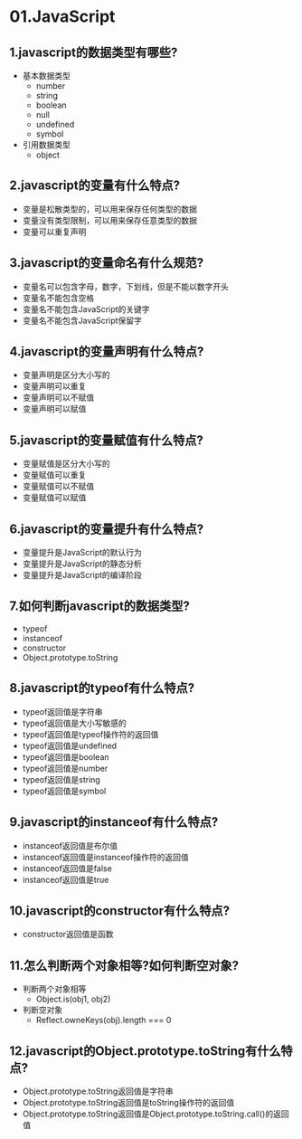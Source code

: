 # 01.JavaScript

## 1.javascript的数据类型有哪些?
- 基本数据类型
  - number
  - string
  - boolean
  - null
  - undefined
  - symbol
- 引用数据类型
  - object  
## 2.javascript的变量有什么特点?
- 变量是松散类型的，可以用来保存任何类型的数据
- 变量没有类型限制，可以用来保存任意类型的数据
- 变量可以重复声明
## 3.javascript的变量命名有什么规范?
- 变量名可以包含字母，数字，下划线，但是不能以数字开头  
- 变量名不能包含空格
- 变量名不能包含JavaScript的关键字
- 变量名不能包含JavaScript保留字
## 4.javascript的变量声明有什么特点?
- 变量声明是区分大小写的
- 变量声明可以重复
- 变量声明可以不赋值
- 变量声明可以赋值
## 5.javascript的变量赋值有什么特点?
- 变量赋值是区分大小写的
- 变量赋值可以重复
- 变量赋值可以不赋值
- 变量赋值可以赋值
## 6.javascript的变量提升有什么特点?
- 变量提升是JavaScript的默认行为
- 变量提升是JavaScript的静态分析
- 变量提升是JavaScript的编译阶段

## 7.如何判断javascript的数据类型?
- typeof
- instanceof
- constructor
- Object.prototype.toString
## 8.javascript的typeof有什么特点?
- typeof返回值是字符串
- typeof返回值是大小写敏感的
- typeof返回值是typeof操作符的返回值
- typeof返回值是undefined
- typeof返回值是boolean
- typeof返回值是number
- typeof返回值是string
- typeof返回值是symbol
## 9.javascript的instanceof有什么特点?
- instanceof返回值是布尔值
- instanceof返回值是instanceof操作符的返回值
- instanceof返回值是false
- instanceof返回值是true
## 10.javascript的constructor有什么特点?
- constructor返回值是函数

## 11.怎么判断两个对象相等?如何判断空对象?
- 判断两个对象相等
  - Object.is(obj1, obj2)
- 判断空对象
  - Reflect.owneKeys(obj).length === 0






## 12.javascript的Object.prototype.toString有什么特点?
- Object.prototype.toString返回值是字符串
- Object.prototype.toString返回值是toString操作符的返回值
- Object.prototype.toString返回值是Object.prototype.toString.call()的返回值

